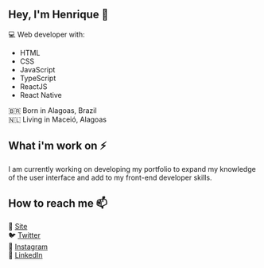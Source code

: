 ## Hey, I'm Henrique 👋


💻 Web developer with:
  - HTML
  - CSS
  - JavaScript
  - TypeScript
  - ReactJS
  - React Native
  
🇧🇷 Born in Alagoas, Brazil<br>
🇳🇱 Living in Maceió, Alagoas

## What i'm work on ⚡

I am currently working on developing my portfolio to expand my knowledge of the user interface and add to my front-end developer skills.

## How to reach me 📫

🚀 [Site](https://henryxavierb.github.io/dev-portfolio/) <br>
🐦 [Twitter](https://twitter.com/Henry_bhx) <br>
📸 [Instagram](https://www.instagram.com/bh_xavier) <br>
💼 [LinkedIn](https://www.linkedin.com/in/henrique-barros-xavier-706a04178/)

<!--
**Henryxavierb/henryxavierb** is a ✨ _special_ ✨ repository because its `README.md` (this file) appears on your GitHub profile.

Here are some ideas to get you started:

- 🔭 I’m currently working on ...
- 🌱 I’m currently learning ...
- 👯 I’m looking to collaborate on ...
- 🤔 I’m looking for help with ...
- 💬 Ask me about ...
- 📫 How to reach me: ...
- 😄 Pronouns: ...
- ⚡ Fun fact: ...
-->
